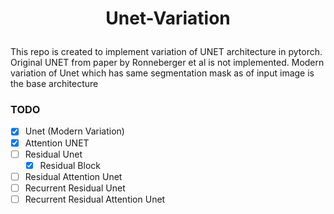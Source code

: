 # <p align = "center"> Unet-Variation </p>
This repo is created to implement variation of UNET architecture in pytorch. Original UNET from paper by 
Ronneberger et al is not implemented. Modern variation of Unet which has same segmentation mask as of input image is the base architecture

### TODO
* [x] Unet (Modern Variation)
* [x] Attention UNET
* [ ] Residual Unet
  * [x] Residual Block
* [ ] Residual Attention Unet
* [ ] Recurrent Residual Unet
* [ ] Recurrent Residual Attention Unet
